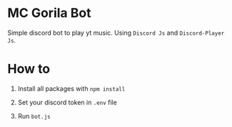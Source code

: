 # MC Gorila Bot
Simple discord bot to play yt music.
Using `Discord Js` and `Discord-Player Js`.

# How to
1. Install all packages with `npm install`

2. Set your discord token in `.env` file

3. Run `bot.js`
